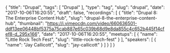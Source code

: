 {
  "title": "Drupal",
  "tags": [
    "Drupal"
  ],
  "type": "tag",
  "slug": "drupal",
  "date": "2017-10-06T16:20:55",
  "draft": false,
  "recordings": [
    {
      "title": "Drupal 8: The Enterprise Content Hub",
      "slug": "drupal-8-the-enterprise-content-hub",
      "thumbnail": "https://i.vimeocdn.com/video/660636501-ddf13ee06448bf5375a75cab887e65c039b68d9e8da855c4c652b445f14cfef8-d_295x166",
      "date": "2017-10-06T16:20:55",
      "meetups": [
        {
          "name": "Little Rock Tech Fest",
          "slug": "little-rock-tech-fest"
        }
      ],
      "speakers": [
        {
          "name": "Jay Callicott",
          "slug": "jay-callicott"
        }
      ]
    }
  ]
}